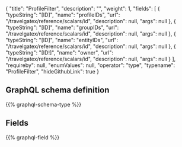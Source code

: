 {
  "title": "ProfileFilter",
  "description": "",
  "weight": 1,
  "fields": [
    {
      "typeString": "[ID]",
      "name": "profileIDs",
      "url": "/travelgatex/reference/scalars/id",
      "description": null,
      "args": null
    },
    {
      "typeString": "[ID]",
      "name": "groupIDs",
      "url": "/travelgatex/reference/scalars/id",
      "description": null,
      "args": null
    },
    {
      "typeString": "[ID]",
      "name": "entityIDs",
      "url": "/travelgatex/reference/scalars/id",
      "description": null,
      "args": null
    },
    {
      "typeString": "[ID!]",
      "name": "owner",
      "url": "/travelgatex/reference/scalars/id",
      "description": null,
      "args": null
    }
  ],
  "requireby": null,
  "enumValues": null,
  "operator": "type",
  "typename": "ProfileFilter",
  "hideGithubLink": true
}
## GraphQL schema definition

{{% graphql-schema-type %}}

## Fields

{{% graphql-field %}}
